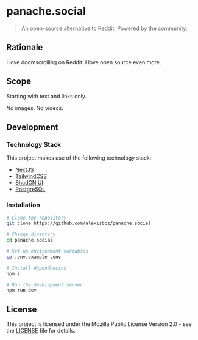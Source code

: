 # panache.social

> An open-source alternative to Reddit. Powered by the community.

## Rationale

I love doomscrolling on Reddit. I love open source even more.

## Scope

Starting with text and links only.

No images. No videos.

## Development

### Technology Stack

This project makes use of the following technology stack:

- [NextJS](http://nextjs.com)
- [TailwindCSS](https://tailwindcss.com)
- [ShadCN UI](https://ui.shadcn.com)
- [PostgreSQL](https://www.postgresql.org)

### Installation

```bash
# Clone the repository
git clone https://github.com/alexisbcz/panache.social

# Change directory
cd panache.social

# Set up environment variables
cp .env.example .env

# Install dependencies
npm i

# Run the development server
npm run dev
```

## License

This project is licensed under the Mozilla Public License Version 2.0 - see the [LICENSE](LICENSE) file for details.
